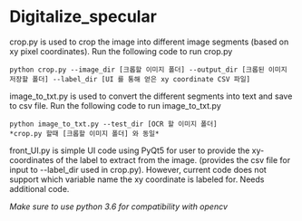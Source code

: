 # Digitalize_specular

crop.py is used to crop the image into different image segments (based on xy pixel coordinates). Run the following code to run crop.py

```
python crop.py --image_dir [크롭할 이미지 폴더] --output_dir [크롭된 이미지 저장할 폴더] --label_dir [UI 를 통해 얻은 xy coordinate CSV 파일]
```

image_to_txt.py is used to convert the different segments into text and save to csv file. Run the following code to run image_to_txt.py

```
python image_to_txt.py --test_dir [OCR 할 이미지 폴더] 
*crop.py 할때 [크롭할 이미지 폴더] 와 동일*
```

front_UI.py is simple UI code using PyQt5 for user to provide the xy-coordinates of the label to extract from the image. (provides the csv file for input to --label_dir used in crop.py). However, current code does not support which variable name the xy coordinate is labeled for. Needs additional code.

*Make sure to use python 3.6 for compatibility with opencv*
